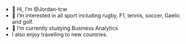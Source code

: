 - 👋 Hi, I’m @Jordan-tcw
- 👀 I’m interested in all sport including rugby, F1, tennis, soccer, Gaelic and golf.
- 🌱 I’m currently studying Business Analytics
- I also enjoy travelling to new countries. 

<!---
Jordan-tcw/Jordan-tcw is a ✨ special ✨ repository because its `README.md` (this file) appears on your GitHub profile.
You can click the Preview link to take a look at your changes.
--->
